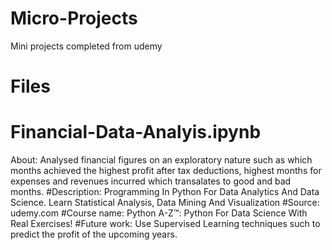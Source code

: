 # Micro-Projects
Mini projects completed from udemy
# Files
# Financial-Data-Analyis.ipynb
About: Analysed financial figures on an exploratory nature such as which months achieved the highest profit after tax deductions, highest months for expenses and revenues incurred which transalates to good and bad months. 
#Description: 
Programming In Python For Data Analytics And Data Science. Learn Statistical Analysis, Data Mining And Visualization
#Source: 
udemy.com
#Course name: 
Python A-Z™: Python For Data Science With Real Exercises!
#Future work: 
Use Supervised Learning techniques such to predict the profit of the upcoming years.
